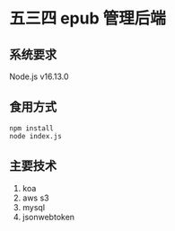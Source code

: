 # 五三四 epub 管理后端

## 系统要求

Node.js v16.13.0

## 食用方式

```
npm install
node index.js
```

## 主要技术

1. koa
2. aws s3
3. mysql
4. jsonwebtoken
